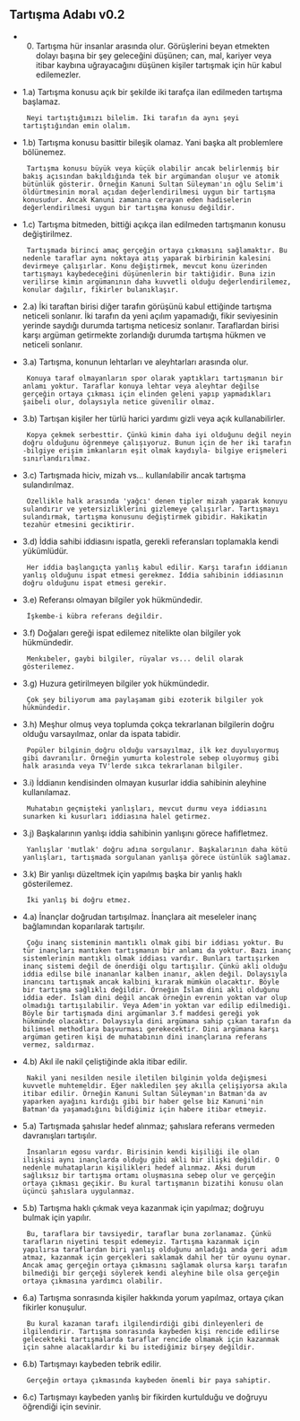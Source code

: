 ## Tartışma Adabı v0.2 ##

- 0) Tartışma hür insanlar arasında olur. Görüşlerini beyan etmekten dolayı başına bir şey geleceğini düşünen; can, mal, kariyer veya itibar kaybına uğrayacağını düşünen kişiler tartışmak için hür kabul edilemezler.

- 1.a) Tartışma konusu açık bir şekilde iki tarafça ilan edilmeden tartışma başlamaz.

       Neyi tartıştığımızı bilelim. İki tarafın da aynı şeyi tartıştığından emin olalım.

- 1.b) Tartışma konusu basittir bileşik olamaz. Yani başka alt problemlere bölünemez.

       Tartışma konusu büyük veya küçük olabilir ancak belirlenmiş bir bakış açısından bakıldığında tek bir argümandan oluşur ve atomik bütünlük gösterir. Örneğin Kanuni Sultan Süleyman'ın oğlu Selim'i öldürtmesinin moral açıdan değerlendirilmesi uygun bir tartışma konusudur. Ancak Kanuni zamanına cerayan eden hadiselerin değerlendirilmesi uygun bir tartışma konusu değildir.

- 1.c) Tartışma bitmeden, bittiği açıkça ilan edilmeden tartışmanın konusu değiştirilmez.

       Tartışmada birinci amaç gerçeğin ortaya çıkmasını sağlamaktır. Bu nedenle taraflar aynı noktaya atış yaparak birbirinin kalesini devirmeye çalışırlar. Konu değiştirmek, mevcut konu üzerinden tartışmayı kaybedeceğini düşünenlerin bir taktiğidir. Buna izin verilirse kimin argümanının daha kuvvetli olduğu değerlendirilemez, konular dağılır, fikirler bulanıklaşır.

- 2.a) İki taraftan birisi diğer tarafın görüşünü kabul ettiğinde tartışma neticeli sonlanır. İki tarafın da yeni açılım yapamadığı, fikir seviyesinin yerinde saydığı durumda tartışma neticesiz sonlanır. Taraflardan birisi karşı argüman getirmekte zorlandığı durumda tartışma hükmen ve neticeli sonlanır.

- 3.a) Tartışma, konunun lehtarları ve aleyhtarları arasında olur.

       Konuya taraf olmayanların spor olarak yaptıkları tartışmanın bir anlamı yoktur. Taraflar konuya lehtar veya aleyhtar değilse gerçeğin ortaya çıkması için elinden geleni yapıp yapmadıkları şaibeli olur, dolaysıyla netice güvenilir olmaz.

- 3.b) Tartışan kişiler her türlü harici yardımı gizli veya açık kullanabilirler.

       Kopya çekmek serbesttir. Çünkü kimin daha iyi olduğunu değil neyin doğru olduğunu öğrenmeye çalışıyoruz. Bunun için de her iki tarafın -bilgiye erişim imkanların eşit olmak kaydıyla- bilgiye erişmeleri sınırlandırılmaz.

- 3.c) Tartışmada hiciv, mizah vs… kullanılabilir ancak tartışma sulandırılmaz.

       Özellikle halk arasında 'yağcı' denen tipler mizah yaparak konuyu sulandırır ve yetersizliklerini gizlemeye çalışırlar. Tartışmayı sulandırmak, tartışma konusunu değiştirmek gibidir. Hakikatin tezahür etmesini geciktirir.

- 3.d) İddia sahibi iddiasını ispatla, gerekli referansları toplamakla kendi yükümlüdür.

       Her iddia başlangıçta yanlış kabul edilir. Karşı tarafın iddianın yanlış olduğunu ispat etmesi gerekmez. İddia sahibinin iddiasının doğru olduğunu ispat etmesi gerekir.

- 3.e) Referansı olmayan bilgiler yok hükmündedir.

       İşkembe-i kübra referans değildir.

- 3.f) Doğaları gereği ispat edilemez nitelikte olan bilgiler yok hükmündedir.

       Menkıbeler, gaybi bilgiler, rüyalar vs... delil olarak gösterilemez.
       
- 3.g) Huzura getirilmeyen bilgiler yok hükmündedir.

       Çok şey biliyorum ama paylaşamam gibi ezoterik bilgiler yok hükmündedir.

- 3.h) Meşhur olmuş veya toplumda çokça tekrarlanan bilgilerin doğru olduğu varsayılmaz, onlar da ispata tabidir.

       Popüler bilginin doğru olduğu varsayılmaz, ilk kez duyuluyormuş gibi davranılır. Örneğin yumurta kolestrole sebep oluyormuş gibi halk arasında veya TV'lerde sıkca tekrarlanan bilgiler.
       
- 3.i) İddianın kendisinden olmayan kusurlar iddia sahibinin aleyhine kullanılamaz.

       Muhatabın geçmişteki yanlışları, mevcut durmu veya iddiasını sunarken ki kusurları iddiasına halel getirmez.
       
- 3.j) Başkalarının yanlışı iddia sahibinin yanlışını görece hafifletmez.

       Yanlışlar 'mutlak' doğru adına sorgulanır. Başkalarının daha kötü yanlışları, tartışmada sorgulanan yanlışa görece üstünlük sağlamaz.
       
- 3.k) Bir yanlışı düzeltmek için yapılmış başka bir yanlış haklı gösterilemez.

       İki yanlış bi doğru etmez.
       
- 4.a) İnançlar doğrudan tartışılmaz. İnançlara ait meseleler inanç bağlamından koparılarak tartışılır.

       Çoğu inanç sisteminin mantıklı olmak gibi bir iddiası yoktur. Bu tür inançları mantıken tartışmanın bir anlamı da yoktur. Bazı inanç sistemlerinin mantıklı olmak iddiası vardır. Bunları tartışırken inanç sistemi değil de önerdiği olgu tartışılır. Çünkü akli olduğu iddia edilse bile inananlar kalben inanır, aklen değil. Dolaysıyla inancını tartışmak ancak kalbini kırarak mümkün olacaktır. Böyle bir tartışma sağlıklı değildir. Örneğin İslam dini akli olduğunu iddia eder. İslam dini değil ancak örneğin evrenin yoktan var olup olmadığı tartışılabilir. Veya Adem'in yoktan var edilip edilmediği. Böyle bir tartışmada dini argümanlar 3.f maddesi gereği yok hükmünde olacaktır. Dolaysıyla dini argümana sahip çıkan tarafın da bilimsel methodlara başvurması gerekecektir. Dini argümana karşı argüman getiren kişi de muhatabının dini inançlarına referans vermez, saldırmaz.

- 4.b) Akıl ile nakil çeliştiğinde akla itibar edilir.

       Nakil yani nesilden nesile iletilen bilginin yolda değişmesi kuvvetle muhtemeldir. Eğer nakledilen şey akılla çelişiyorsa akıla itibar edilir. Örneğin Kanuni Sultan Süleyman'ın Batman'da av yaparken ayağını kırdığı gibi bir haber gelse biz Kanuni'nin Batman'da yaşamadığını bildiğimiz için habere itibar etmeyiz.

- 5.a) Tartışmada şahıslar hedef alınmaz; şahıslara referans vermeden davranışları tartışılır.

       İnsanların egosu vardır. Birisinin kendi kişiliği ile olan ilişkisi aynı inançlarda olduğu gibi akli bir ilişki değildir. O nedenle muhatapların kişilikleri hedef alınmaz. Aksi durum sağlıksız bir tartışma ortamı oluşmasına sebep olur ve gerçeğin ortaya çıkması geçikir. Bu kural tartışmanın bizatihi konusu olan üçüncü şahıslara uygulanmaz.

- 5.b) Tartışma haklı çıkmak veya kazanmak için yapılmaz; doğruyu bulmak için yapılır.

       Bu, taraflara bir tavsiyedir, taraflar buna zorlanamaz. Çünkü tarafların niyetini tespit edemeyiz. Tartışma kazanmak için yapılırsa taraflardan biri yanlış olduğunu anladığı anda geri adım atmaz, kazanmak için gerçekleri saklamak dahil her tür oyunu oynar. Ancak amaç gerçeğin ortaya çıkmasını sağlamak olursa karşı tarafın bilmediği bir gerçeği söylerek kendi aleyhine bile olsa gerçeğin ortaya çıkmasına yardımcı olabilir.

- 6.a) Tartışma sonrasında kişiler hakkında yorum yapılmaz, ortaya çıkan fikirler konuşulur.

       Bu kural kazanan tarafı ilgilendirdiği gibi dinleyenleri de ilgilendirir. Tartışma sonrasında kaybeden kişi rencide edilirse gelecekteki tartışmalarda taraflar rencide olmamak için kazanmak için sahne alacaklardır ki bu istediğimiz birşey değildir.

- 6.b) Tartışmayı kaybeden tebrik edilir.

       Gerçeğin ortaya çıkmasında kaybeden önemli bir paya sahiptir.

- 6.c) Tartışmayı kaybeden yanlış bir fikirden kurtulduğu ve doğruyu öğrendiği için sevinir.

